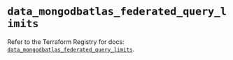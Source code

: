 # `data_mongodbatlas_federated_query_limits`

Refer to the Terraform Registry for docs: [`data_mongodbatlas_federated_query_limits`](https://registry.terraform.io/providers/mongodb/mongodbatlas/1.33.0/docs/data-sources/federated_query_limits).
